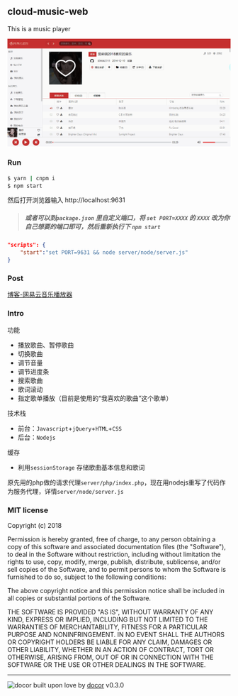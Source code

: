 ## cloud-music-web

This is a music player

![cloud-music-pc](https://raw.githubusercontent.com/Yangfan2016/PicBed/master/Blog/cloud-music-pc.gif)

### Run

```bash
$ yarn | cnpm i
$ npm start
```
然后打开浏览器输入 http://localhost:9631  
> ##### 或者可以到`package.json` 里自定义端口，将 `set PORT=XXXX` 的 `XXXX` 改为你自己想要的端口即可，然后重新执行下 `npm start`

```json
"scripts": {
    "start":"set PORT=9631 && node server/node/server.js"
}
```

### Post

[博客-网易云音乐播放器](https://yangfan2016.github.io/2017/02/18/%E7%BD%91%E6%98%93%E4%BA%91%E9%9F%B3%E4%B9%90%E6%92%AD%E6%94%BE%E5%99%A8/)

### Intro

功能  
- 播放歌曲、暂停歌曲  
- 切换歌曲  
- 调节音量  
- 调节进度条  
- 搜索歌曲  
- 歌词滚动
- 指定歌单播放（目前是使用的“我喜欢的歌曲”这个歌单）

技术栈  
- 前台：`Javascript`+`jQuery`+`HTML`+`CSS`  
- 后台：`Nodejs`

缓存
- 利用`sessionStorage` 存储歌曲基本信息和歌词


原先用的php做的请求代理`server/php/index.php`，现在用nodejs重写了代码作为服务代理，详情`server/node/server.js`

### MIT license
Copyright (c) 2018 

Permission is hereby granted, free of charge, to any person obtaining a copy
of this software and associated documentation files (the &quot;Software&quot;), to deal
in the Software without restriction, including without limitation the rights
to use, copy, modify, merge, publish, distribute, sublicense, and/or sell
copies of the Software, and to permit persons to whom the Software is
furnished to do so, subject to the following conditions:

The above copyright notice and this permission notice shall be included in
all copies or substantial portions of the Software.

THE SOFTWARE IS PROVIDED &quot;AS IS&quot;, WITHOUT WARRANTY OF ANY KIND, EXPRESS OR
IMPLIED, INCLUDING BUT NOT LIMITED TO THE WARRANTIES OF MERCHANTABILITY,
FITNESS FOR A PARTICULAR PURPOSE AND NONINFRINGEMENT. IN NO EVENT SHALL THE
AUTHORS OR COPYRIGHT HOLDERS BE LIABLE FOR ANY CLAIM, DAMAGES OR OTHER
LIABILITY, WHETHER IN AN ACTION OF CONTRACT, TORT OR OTHERWISE, ARISING FROM,
OUT OF OR IN CONNECTION WITH THE SOFTWARE OR THE USE OR OTHER DEALINGS IN
THE SOFTWARE.

---
![docor]()
built upon love by [docor](https://github.com/turingou/docor.git) v0.3.0
